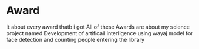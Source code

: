 # Award
It about every award thatb i got
 All of these Awards are about my science project named Development of artificail interligence using wayaj model for face detection and counting people entering the library
